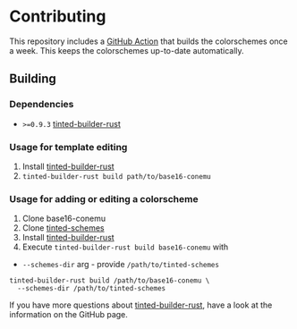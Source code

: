 # Contributing

This repository includes a [GitHub Action] that builds the
colorschemes once a week. This keeps the colorschemes up-to-date
automatically.

## Building

### Dependencies

- `>=0.9.3` [tinted-builder-rust]

### Usage for template editing

1. Install [tinted-builder-rust]
1. `tinted-builder-rust build path/to/base16-conemu`

### Usage for adding or editing a colorscheme

1. Clone base16-conemu
1. Clone [tinted-schemes]
1. Install [tinted-builder-rust]
1. Execute `tinted-builder-rust build base16-conemu` with 
  - `--schemes-dir` arg - provide `/path/to/tinted-schemes`

```shell
tinted-builder-rust build /path/to/base16-conemu \
  --schemes-dir /path/to/tinted-schemes
```

If you have more questions about [tinted-builder-rust], have a look at
the information on the GitHub page.

[tinted-builder-rust]: https://github.com/tinted-theming/tinted-builder-rust
[tinted-schemes]: https://github.com/tinted-theming/schemes
[GitHub Action]: .github/workflows/update.yml
